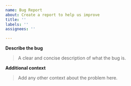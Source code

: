 ```yaml
---
name: Bug Report
about: Create a report to help us improve
title: ''
labels: ''
assignees: ''

---
```


**Describe the bug**
> A clear and concise description of what the bug is.

**Additional context**
> Add any other context about the problem here.
